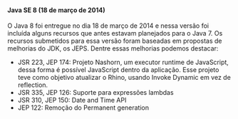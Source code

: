#### Java SE 8 (18 de março de 2014)

O Java 8 foi entregue no dia 18 de março de 2014 e nessa versão foi incluída alguns recursos que antes estavam planejados para o Java 7. Os recursos submetidos para essa versão foram baseadas em propostas de melhorias do JDK, os JEPS. Dentre essas melhorias podemos destacar:

* JSR 223, JEP 174: Projeto Nashorn, um executor runtime de JavaScript, dessa forma é possível JavaScript dentro da aplicação. Esse projeto teve como objetivo atualizar o Rhino, usando Invoke Dynamic em vez de reflection.
* JSR 335, JEP 126: Suporte para expressões lambdas
* JSR 310, JEP 150: Date and Time API
* JEP 122: Remoção do Permanent generation
